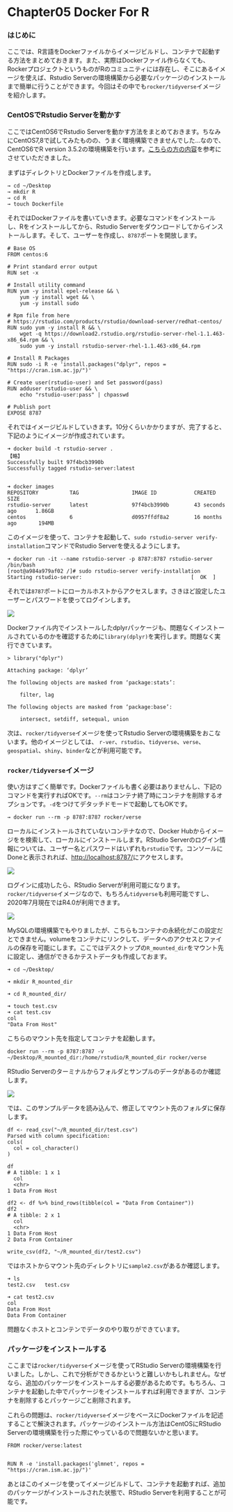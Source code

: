 # Chapter05 Docker For R

### はじめに

ここでは、R言語をDockerファイルからイメージビルドし、コンテナで起動する方法をまとめておきます。また、実際はDockerファイル作らなくても、RockerプロジェクトというものがRのコミュニティには存在し、そこにあるイメージを使えば、Rstudio Serverの環境構築から必要なパッケージのインストールまで簡単に行うことができます。今回はその中でも`rocker/tidyverse`イメージを紹介します。

### CentOSでRstudio Serverを動かす

ここではCentOS6でRstudio Serverを動かす方法をまとめておきます。ちなみにCentOS7,8で試してみたものの、うまく環境構築できませんでした…なので、CentOS6でR version 3.5.2の環境構築を行います。[こちらの方の内容](https://rf00.hatenablog.com/entry/2018/12/31/200709)を参考にさせていただきました。

まずはディレクトリとDockerファイルを作成します。

```text
→ cd ~/Desktop
→ mkdir R
→ cd R
→ touch Dockerfile
```

それではDockerファイルを書いていきます。必要なコマンドをインストールし、Rをインストールしてから、Rstudio Serverをダウンロードしてからインストールします。そして、ユーザーを作成し、`8787`ポートを開放します。

```text
# Base OS
FROM centos:6

# Print standard error output
RUN set -x

# Install utility command
RUN yum -y install epel-release && \
    yum -y install wget && \
    yum -y install sudo

# Rpm file from here
# https://rstudio.com/products/rstudio/download-server/redhat-centos/
RUN sudo yum -y install R && \
    wget -q https://download2.rstudio.org/rstudio-server-rhel-1.1.463-x86_64.rpm && \
    sudo yum -y install rstudio-server-rhel-1.1.463-x86_64.rpm

# Install R Packages 
RUN sudo -i R -e 'install.packages("dplyr", repos = "https://cran.ism.ac.jp/")'

# Create user(rstudio-user) and Set password(pass)
RUN adduser rstudio-user && \
    echo "rstudio-user:pass" | chpasswd

# Publish port
EXPOSE 8787
```

それではイメージビルドしていきます。10分くらいかかりますが、完了すると、下記のようにイメージが作成されています。

```text
➜ docker build -t rstudio-server .
【略】
Successfully built 97f4bcb3990b
Successfully tagged rstudio-server:latest


➜ docker images
REPOSITORY          TAG                 IMAGE ID            CREATED             SIZE
rstudio-server      latest              97f4bcb3990b        43 seconds ago      1.86GB
centos              6                   d0957ffdf8a2        16 months ago       194MB
```

このイメージを使って、コンテナを起動して、`sudo rstudio-server verify-installation`コマンドでRstudio Serverを使えるようにします。

```text
➜ docker run -it --name rstudio-server -p 8787:8787 rstudio-server /bin/bash
[root@a984a979af02 /]# sudo rstudio-server verify-installation
Starting rstudio-server:                                   [  OK  ]
```

それでは`8787`ポートにローカルホストからアクセスします。さきほど設定したユーザーとパスワードを使ってログインします。

![](.gitbook/assets/rstudio-server-.png)

Dockerファイル内でインストールしたdplyrパッケージも、問題なくインストールされているのかを確認するために`library(dplyr)`を実行します。問題なく実行できています。

```text
> library("dplyr")

Attaching package: ‘dplyr’

The following objects are masked from ‘package:stats’:

    filter, lag

The following objects are masked from ‘package:base’:

    intersect, setdiff, setequal, union
```

次は、`rocker/tidyverse`イメージを使ってRstudio Serverの環境構築をおこないます。他のイメージとしては、 `r-ver`、`rstudio`、`tidyverse`、`verse`、`geospatial`、`shiny`、`binder`などが利用可能です。

### `rocker/tidyverse`イメージ

使い方はすごく簡単です。Dockerファイルも書く必要はありませんし、下記のコマンドを実行すればOKです。`--rm`はコンテナ終了時にコンテナを削除するオプションです。`-d`をつけてデタッチドモードで起動してもOKです。

```text
→ docker run --rm -p 8787:8787 rocker/verse
```

ローカルにインストールされていないコンテナなので、Docker Hubからイメージをを検索して、ローカルにインストールします。RStudio Serverのログイン情報については、ユーザー名とパスワードはいずれも`rstudio`です。コンソールにDoneと表示されれば、[http://localhost:8787/](http://localhost:8787/)にアクセスします。

![](.gitbook/assets/sukurnshotto-2020-07-10-03709png.png)

ログインに成功したら、RStudio Serverが利用可能になります。`rocker/tidyverse`イメージなので、もちろん`tidyverse`も利用可能ですし、2020年7月現在ではR4.0が利用できます。

![](.gitbook/assets/sukurnshotto-2020-07-10-03917png.png)

MySQLの環境構築でもやりましたが、こちらもコンテナの永続化がこの設定だとできません。volumeをコンテナにリンクして、データへのアクセスとファイルの保存を可能にします。ここではデスクトップの`R_mounted_dir`をマウント先に設定し、通信ができるかテストデータも作成しておます。

```text
➜ cd ~/Desktop/

➜ mkdir R_mounted_dir

➜ cd R_mounted_dir/

➜ touch test.csv
➜ cat test.csv 
col
"Data From Host"
```

こちらのマウント先を指定してコンテナを起動します。

```text
docker run --rm -p 8787:8787 -v ~/Desktop/R_mounted_dir:/home/rstudio/R_mounted_dir rocker/verse
```

RStudio Serverのターミナルからフォルダとサンプルのデータがあるのか確認します。

![](.gitbook/assets/sukurnshotto-2020-07-10-04845png.png)

では、このサンプルデータを読み込んで、修正してマウント先のフォルダに保存します。

```text
df <- read_csv("~/R_mounted_dir/test.csv")
Parsed with column specification:
cols(
  col = col_character()
)

df
# A tibble: 1 x 1
  col           
  <chr>         
1 Data From Host

df2 <- df %>% bind_rows(tibble(col = "Data From Container"))
df2
# A tibble: 2 x 1
  col                
  <chr>              
1 Data From Host     
2 Data From Container

write_csv(df2, "~/R_mounted_dir/test2.csv")
```

ではホストからマウント先のディレクトリに`sample2.csv`があるか確認します。

```text
➜ ls
test2.csv	test.csv

➜ cat test2.csv 
col
Data From Host
Data From Container
```

問題なくホストとコンテンでデータのやり取りができています。

### パッケージをインストールする

ここまでは`rocker/tidyverse`イメージを使ってRStudio Serverの環境構築を行いました。しかし、これで分析ができるかというと難しいかもしれません。なぜなら、追加のパッケージをインストールする必要があるためです。もちろん、コンテナを起動した中でパッケージをインストールすれば利用できますが、コンテナを削除するとパッケージごと削除されます。

これらの問題は、`rocker/tidyverse`イメージをベースにDockerファイルを記述することで解決されます。パッケージのインストール方法はCentOSにRStudio Serverの環境構築を行った際にやっているので問題ないかと思います。

```text
FROM rocker/verse:latest


RUN R -e 'install.packages('glmnet', repos = "https://cran.ism.ac.jp/")'
```

 あとはこのイメージを使ってイメージビルドして、コンテナを起動すれば、追加のパッケージがインストールされた状態で、RStudio Serverを利用することが可能です。

